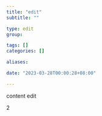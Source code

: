 ```yaml
---
title: "edit"
subtitle: ""

type: edit
group:

tags: []
categories: []

aliases:

date: "2023-03-28T00:00:28+08:00"

---
```


content edit

2
